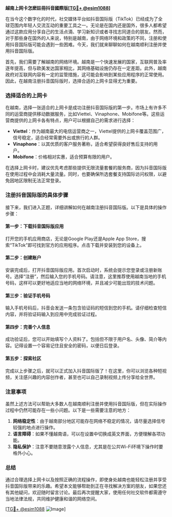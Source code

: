 **越南上网卡怎麽註冊抖音國際版[[TG💪+ @esim1088](https://t.me/s/esim1088)]**

在当今这个数字化的时代，社交媒体平台如抖音国际版（TikTok）已经成为了全球范围内年轻人交流互动的重要工具之一。无论是在国内还是国外，很多人都希望通过这款应用分享自己的生活点滴、学习新知识或者寻找志同道合的朋友。然而，对于那些身在国外的人来说，特别是越南，由于网络环境和政策的不同，注册和使用抖音国际版可能会遇到一些困难。今天，我们就来聊聊如何在越南顺利注册并使用抖音国际版。

首先，我们需要了解越南的网络环境。越南是一个快速发展的国家，互联网普及率逐年提高，但与欧美发达国家相比，其网络基础设施仍存在一定差距。此外，越南政府对互联网内容有一定的监管措施，这可能会影响到某些应用程序的正常使用。因此，在越南注册抖音国际版时，选择合适的上网卡显得尤为重要。

### **选择适合的上网卡**

在越南，选择一张适合的上网卡是成功注册抖音国际版的第一步。市场上有许多不同的运营商提供移动数据服务，比如Viettel、Vinaphone、Mobifone等。这些运营商提供的上网卡各有特点，用户可以根据自己的需求进行选择：

- **Viettel**：作为越南最大的电信运营商之一，Viettel提供的上网卡覆盖范围广，信号稳定，适合经常需要外出或旅行的人群。
- **Vinaphone**：以其优质的客户服务著称，适合希望获得良好售后支持的用户。
- **Mobifone**：价格相对实惠，适合预算有限的用户。

在选择上网卡时，建议优先考虑那些提供无限流量套餐的服务商，因为抖音国际版在使用过程中会消耗大量流量。同时，也要确保所选套餐支持国际访问权限，以避免因地区限制无法正常登录。

### **注册抖音国际版的具体步骤**

接下来，我们进入正题，详细讲解如何在越南注册抖音国际版。以下是具体的操作步骤：

#### **第一步：下载抖音国际版应用**
打开您的手机应用商店，无论是Google Play还是Apple App Store，搜索“TikTok”即可找到官方的应用程序。点击下载并安装到您的设备上。

#### **第二步：创建账户**
安装完成后，打开抖音国际版应用。首次启动时，系统会提示您登录或注册新账号。选择“注册”，然后输入您的手机号码。请注意，这里推荐使用越南当地的手机号码，这样可以更好地适应当地的网络环境，并且减少可能出现的技术问题。

#### **第三步：验证手机号码**
输入手机号码后，抖音会发送一条包含验证码的短信到您的手机。请仔细检查短信内容，并将验证码输入到应用中完成验证过程。

#### **第四步：完善个人信息**
成功验证后，您可以开始填写个人资料了。包括但不限于用户名、头像、简介等内容。记得设置一个容易记住且安全的密码，以便日后登录。

#### **第五步：探索社区**
完成以上步骤之后，就可以正式加入抖音国际版了！在这里，你可以浏览各种短视频，关注感兴趣的内容创作者，甚至也可以自己录制视频上传分享给全世界。

### **注意事项**

虽然上述方法可以帮助大多数人在越南顺利注册并使用抖音国际版，但在实际操作过程中仍然可能存在一些小问题。以下是一些需要注意的地方：

1. **网络稳定性**：由于越南部分地区可能存在网络不稳定的情况，请尽量选择信号较强的地点进行操作。
2. **语言障碍**：如果不懂越南语，可以在设置中切换成英文界面，方便理解各项功能。
3. **隐私保护**：注意不要随意泄露个人信息，尤其是在公共Wi-Fi环境下操作时要格外小心。

### **总结**

通过合理选择上网卡以及按照正确的流程操作，即使身处越南也能轻松注册并享受抖音国际版带来的乐趣。希望本文能够帮助到正在寻找解决方案的朋友，如果您还有其他疑问，欢迎随时留言讨论。最后再次提醒大家，使用任何社交软件都需遵守当地法律法规，共同维护健康和谐的网络空间。

[[TG💪+ @esim1088](https://t.me/s/esim1088) ![Image](https://i.postimg.cc/4NQfJmqS/Snipaste-2025-05-13-00-14-12.png)]